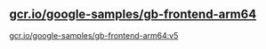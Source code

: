 
[gcr.io/google-samples/gb-frontend-arm64](https://hub.docker.com/r/anjia0532/google-samples.gb-frontend-arm64/tags/)
-----


[gcr.io/google-samples/gb-frontend-arm64:v5](https://hub.docker.com/r/anjia0532/google-samples.gb-frontend-arm64/tags/)


